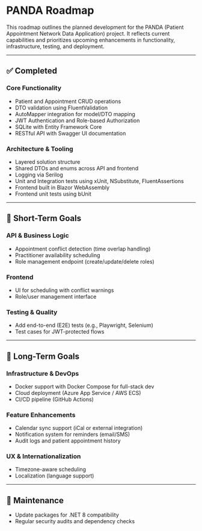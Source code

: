 # PANDA Roadmap

This roadmap outlines the planned development for the PANDA (Patient Appointment Network Data Application) project. It reflects current capabilities and prioritizes upcoming enhancements in functionality, infrastructure, testing, and deployment.

---

## ✅ Completed

### Core Functionality
- Patient and Appointment CRUD operations
- DTO validation using FluentValidation
- AutoMapper integration for model/DTO mapping
- JWT Authentication and Role-based Authorization
- SQLite with Entity Framework Core
- RESTful API with Swagger UI documentation

### Architecture & Tooling
- Layered solution structure
- Shared DTOs and enums across API and frontend
- Logging via Serilog
- Unit and Integration tests using xUnit, NSubstitute, FluentAssertions
- Frontend built in Blazor WebAssembly
- Frontend unit tests using bUnit

---

## 📌 Short-Term Goals

### API & Business Logic
- Appointment conflict detection (time overlap handling)
- Practitioner availability scheduling
- Role management endpoint (create/update/delete roles)

### Frontend
- UI for scheduling with conflict warnings
- Role/user management interface

### Testing & Quality
- Add end-to-end (E2E) tests (e.g., Playwright, Selenium)
- Test cases for JWT-protected flows

---

## 🚀 Long-Term Goals

### Infrastructure & DevOps
- Docker support with Docker Compose for full-stack dev
- Cloud deployment (Azure App Service / AWS ECS)
- CI/CD pipeline (GitHub Actions)

### Feature Enhancements
- Calendar sync support (iCal or external integration)
- Notification system for reminders (email/SMS)
- Audit logs and patient appointment history

### UX & Internationalization
- Timezone-aware scheduling
- Localization (language support)

---

## 🧪 Maintenance
- Update packages for .NET 8 compatibility
- Regular security audits and dependency checks
